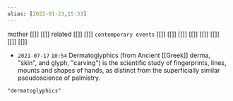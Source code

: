 ```yaml
---
alias: [2022-01-23,15:33]
---
```

 mother [[]] [[]]
 related [[]] [[]]
 `contemporary events` [[]] [[]] [[]] [[]] [[]] [[]] [[]] [[]]

- `2021-07-17`  `10:54`
Dermatoglyphics (from Ancient [[Greek]] derma, "skin", and glyph, "carving") is the scientific study of fingerprints, lines, mounts and shapes of hands, as distinct from the superficially similar pseudoscience of palmistry.
```query 2022-01-23 15:33
"dermatoglyphics"
```
